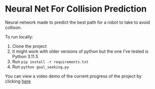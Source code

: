 # Neural Net For Collision Prediction

Neural network made to predict the best path for a robot to take to avoid collison.

To run locally:

1. Clone the project 
2. It might work with older versions of python but the one I've tested is Python 3.11.5
3. Run `pip install -r requirements.txt`
4. Run `python goal_seeking.py`

You can view a video demo of the current progress of the project by clicking [here](/assets/demo.gif)
